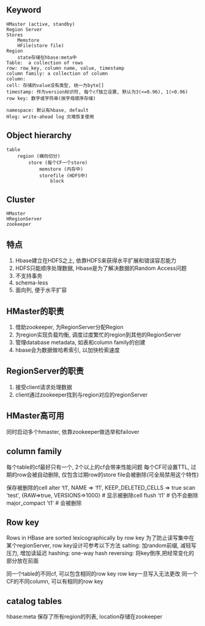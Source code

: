## Keyword
```
HMaster (active, standby)
Region Server
Stores
    Memstore
    HFile(store file)
Region
    state存储在hbase:meta中
Table:  a collection of rows
row: row_key, column name, value, timestamp
column family: a collection of column
column: 
cell: 存储的value没有类型, 统一为byte[]
timestamp: 作为version标识符, 每个cf独立设置, 默认为3(<=0.96), 1(>0.96)
row key: 数字或字符串(按字母顺序存储)

namespace: 默认有hbase, default
Hlog: write-ahead log 灾难恢复使用
```
## Object hierarchy
```
table
    region (横向切分)
        store (每个CF一个store)
            memstore (内存中)
            storefile (HDFS中)
                block
```

## Cluster
```
HMaster
HRegionServer
zookeeper
```

## 特点
1. Hbase建立在HDFS之上, 依靠HDFS来获得水平扩展和错误容忍能力
2. HDFS只能顺序处理数据, Hbase是为了解决数据的Random Access问题
3. 不支持事务
4. schema-less
5. 面向列, 便于水平扩容


## HMaster的职责
1. 借助zookeeper, 为RegionServer分配Region
2. 为region实现负载均衡, 调度过度繁忙的region到其他的RegionServer
3. 管理database metadata, 如表和column family的创建  
4. hbase会为数据做哈希索引, 以加快检索速度

  
## RegionServer的职责
1. 接受client请求处理数据
2. client通过zookeeper找到与region对应的regionServer

## HMaster高可用
同时启动多个hmaster, 依靠zookeeper做选举和failover

## column family
每个table的cf最好只有一个, 2个以上的cf会带来性能问题
每个CF可设置TTL, 过期的row会被自动删除, 仅包含过期row的store file会被删除(可全局禁用这个特性)

保存被删除的cell
    alter ‘t1′, NAME => ‘f1′, KEEP_DELETED_CELLS => true
    scan 'test', {RAW=>true, VERSIONS=>1000} # 显示被删除cell
    flush 't1' # 仍不会删除
    major_compact 't1' # 会被删除

## Row key
Rows in HBase are sorted lexicographically by row key
为了防止读写集中在某个regionServer, row key设计可参考以下方法
    salting: 加random前缀, 减轻写压力, 增加读延迟
    hashing: one-way hash
    reversing: 将key倒序,把经常变化的部分放在前面

同一个table的不同cf, 可以包含相同的row key
row key一旦写入无法更改
同一个CF的不同column, 可以有相同的row key

## catalog tables
hbase:meta 保存了所有region的列表, location存储在zookeeper
